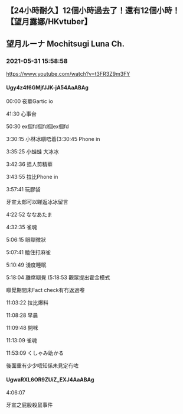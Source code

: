 ## 【24小時耐久】12個小時過去了！還有12個小時！【望月露娜/HKvtuber】
## 望月ルーナ  Mochitsugi Luna Ch.
### 2021-05-31 15:58:58
https://www.youtube.com/watch?v=t3FR3Z9m3FY
#### Ugy4z4f6GMjfJJK-jA54AaABAg
00:00 夜華Gartic io 

41:30 心事台

50:30 ex個fd個fd個ex個fd

3:30:15 小林冰瞓唔着(3:30:45 Phone in

3:35:25 小蛙蛙 大冰冰

3:42:36 揾人剪精華

3:43:55 拉比Phone in

3:57:41 玩膠袋

牙宣太郎可以睇返冰冰留言

4:22:52 ななあたま

4:32:35 雀魂

5:06:15 眼瞓徵狀

5:07:41 瞌住打麻雀

5:10:49 淺度睡眠

5:18:04 離席瞓覺 (5:18:53 觀眾提出霍金模式

瞓覺期間未Fact check有冇返過嚟

11:03:22 拉比爆料

11:08:28 早晨

11:09:48 開咪

11:13:09 雀魂

11:53:09 くしゃみ助かる

後面重有少少唔知係未見定冇咗

#### UgwaRXL6OR9ZUiZ_EXJ4AaABAg
4:06:07

牙宣之屁股殺鼠事件

